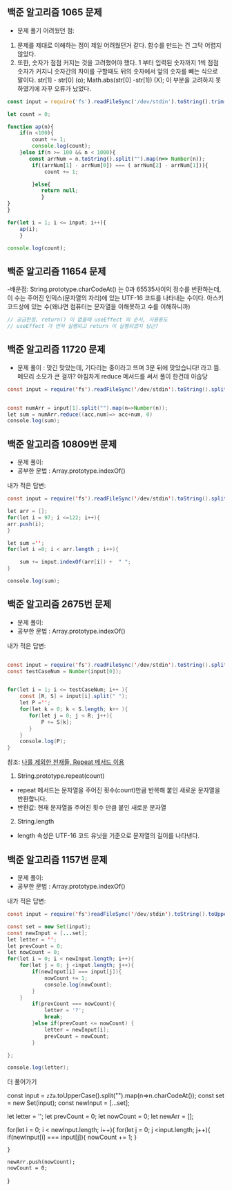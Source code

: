 ## 백준 알고리즘 1065 문제

-   문제 풀기 어려웠던 점:

1.  문제를 제대로 이해하는 점이 제일 어려웠던거 같다. 함수를 만드는 건 그닥 어렵지 않았다.
2.  또한, 숫자가 점점 커지는 것을 고려했어야 했다. 1 부터 입력된 숫자까지 1씩 점점 숫자가 커지니 숫자간의 차이를 구할때도 뒤의 숫자에서 앞의 숫자를 빼는 식으로 말이다.
    str[1] - str[0] (o);
    Math.abs(str[0] -str[1]) (X);
    이 부분을 고려하지 못하였기에 자꾸 오류가 났었다.

```JavaScript
const input = require('fs').readFileSync('/dev/stdin').toString().trim();

let count = 0;

function ap(n){
    if(n <100){
        count += 1;
        console.log(count);
    }else if(n >= 100 && n < 1000){
       const arrNum = n.toString().split("").map(n=> Number(n));
        if((arrNum[1] - arrNum[0]) === ( arrNum[2] - arrNum[1])){
            count += 1;

        }else{
           return null;
           }
}
}

for(let i = 1; i <= input; i++){
    ap(i);
    }

console.log(count);
```

## 백준 알고리즘 11654 문제

-배운점: String.prototype.charCodeAt() 는 0과 65535사이의 정수를 반환하는데, 이 수는 주어진 인덱스(문자열의 자리)에 있는 UTF-16 코드를 나타내는 수이다. 아스키 코드상에 있는 수(왜냐면 컴퓨터는 문자열을 이해못하고 수를 이해하니까)

```Java Script
// 궁금한점, return() 이 없을때 useEffect 의 순서, 사용용도
// useEffect 가 먼저 실행되고 return 이 실행되겠지 당근?

```

## 백준 알고리즘 11720 문제

-   문제 풀이 : 맞긴 맞았는데, 기다리는 중이라고 뜨며 3분 뒤에 맞았습니다! 라고 뜸. 메모리 소모가 큰 걸까?
    야침차게 reduce 메서드를 써서 풀이 한건데 아숩당

```Java Script
const input = require('fs').readFileSync('/dev/stdin').toString().split('\n');


const numArr = input[1].split("").map(n=>Number(n));
let sum = numArr.reduce((acc,num)=> acc+num, 0)
console.log(sum);
```

## 백준 알고리즘 10809번 문제

-   문제 풀이:
-   공부한 문법 : Array.prototype.indexOf()

내가 적은 답변:

```Java Script
const input = require('fs').readFileSync('/dev/stdin').toString().split("").map(n=> n.charCodeAt());

let arr = [];
for(let i = 97; i <=122; i++){
arr.push(i);
}

let sum ='';
for(let i =0; i < arr.length ; i++){

    sum += input.indexOf(arr[i]) +  " ";
}

console.log(sum);
```

## 백준 알고리즘 2675번 문제

-   문제 풀이:
-   공부한 문법 : Array.prototype.indexOf()

내가 적은 답변:

```Java Script

const input = require('fs').readFileSync('/dev/stdin').toString().split("\n");
const testCaseNum = Number(input[0]);


for(let i = 1; i <= testCaseNum; i++ ){
    const [R, S] = input[i].split(" ");
    let P ='';
    for(let k = 0; k < S.length; k++ ){
       for(let j = 0; j < R; j++){
           P += S[k];
       }
    }
    console.log(P);
}

```

참조: [나를 제외한 천재들, Repeat 메서드 이용](https://gurtn.tistory.com/60)

1.  String.prototype.repeat(count)

-   repeat 메서드는 문자열을 주어진 횟수(count)만큼 반복해 붙인 새로운 문자열을 반환합니다.
-   반환값: 현재 문자열을 주어진 횟수 만큼 붙인 새로운 문자열

2. String.length

-   length 속성은 UTF-16 코드 유닛을 기준으로 문자열의 길이를 나타낸다.

## 백준 알고리즘 1157번 문제

-   문제 풀이:
-   공부한 문법 : Array.prototype.indexOf()

내가 적은 답변:

```Java Script
const input = require('fs')readFileSync('/dev/stdin').toString().toUpperCase().split("");

const set = new Set(input);
const newInput = [...set];
let letter = '';
let prevCount = 0;
let nowCount = 0;
for(let i = 0; i < newInput.length; i++){
    for(let j = 0; j <input.length; j++){
        if(newInput[i] === input[j]){
            nowCount += 1;
            console.log(nowCount);
        }
    }
        if(prevCount === nowCount){
            letter = '?';
            break;
        }else if(prevCount <= nowCount) {
            letter = newInput[i];
            prevCount = nowCount;
        }

};

console.log(letter);
```

더 풀어가기

const input = `zZa`.toUpperCase().split("").map(n=>n.charCodeAt());
const set = new Set(input);
const newInput = [...set];

let letter = '';
let prevCount = 0;
let nowCount = 0;
let newArr = [];

for(let i = 0; i < newInput.length; i++){
for(let j = 0; j <input.length; j++){
if(newInput[i] === input[j]){
nowCount += 1;
}

    }

    newArr.push(nowCount);
    nowCount = 0;

}
